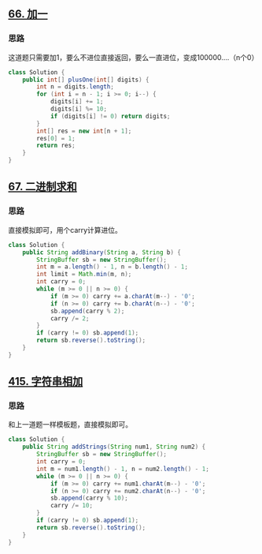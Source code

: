 ## [66. 加一](https://leetcode-cn.com/problems/plus-one/)

### 思路

这道题只需要加1，要么不进位直接返回，要么一直进位，变成100000....（n个0）

```java
class Solution {
    public int[] plusOne(int[] digits) {
        int n = digits.length;
        for (int i = n - 1; i >= 0; i--) {
            digits[i] += 1;
            digits[i] %= 10;
            if (digits[i] != 0) return digits;
        }
        int[] res = new int[n + 1];
        res[0] = 1;
        return res;
    }
}
```

## [67. 二进制求和](https://leetcode-cn.com/problems/add-binary/)

### 思路

直接模拟即可，用个carry计算进位。

```java
class Solution {
    public String addBinary(String a, String b) {
        StringBuffer sb = new StringBuffer();
        int m = a.length() - 1, n = b.length() - 1;
        int limit = Math.min(m, n);
        int carry = 0;
        while (m >= 0 || n >= 0) {
            if (m >= 0) carry += a.charAt(m--) - '0';
            if (n >= 0) carry += b.charAt(n--) - '0';
            sb.append(carry % 2);
            carry /= 2;
        }
        if (carry != 0) sb.append(1);
        return sb.reverse().toString();
    }
}
```

## [415. 字符串相加](https://leetcode-cn.com/problems/add-strings/)

### 思路

和上一道题一样模板题，直接模拟即可。

```java
class Solution {
    public String addStrings(String num1, String num2) {
        StringBuffer sb = new StringBuffer();
        int carry = 0;
        int m = num1.length() - 1, n = num2.length() - 1;
        while (m >= 0 || n >= 0) {
            if (m >= 0) carry += num1.charAt(m--) - '0';
            if (n >= 0) carry += num2.charAt(n--) - '0';
            sb.append(carry % 10);
            carry /= 10;
        }
        if (carry != 0) sb.append(1);
        return sb.reverse().toString();
    }
}
```

